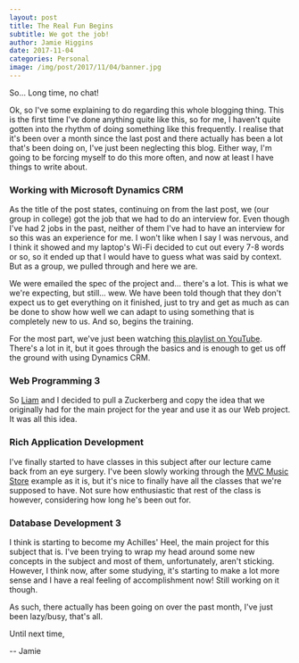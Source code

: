 ```yaml
---
layout: post
title: The Real Fun Begins
subtitle: We got the job!
author: Jamie Higgins
date: 2017-11-04
categories: Personal
image: /img/post/2017/11/04/banner.jpg
---
```


So... Long time, no chat!

Ok, so I've some explaining to do regarding this whole blogging thing. This is the first time I've done anything quite like this, so for me, I haven't quite gotten into the rhythm of doing something like this frequently. I realise that it's been over a month since the last post and there actually has been a lot that's been doing on, I've just been neglecting this blog. Either way, I'm going to be forcing myself to do this more often, and now at least I have things to write about.

### Working with Microsoft Dynamics CRM

As the title of the post states, continuing on from the last post, we (our group in college) got the job that we had to do an interview for. Even though I've had 2 jobs in the past, neither of them I've had to have an interview for so this was an experience for me. I won't like when I say I was nervous, and I think it showed and my laptop's Wi-Fi decided to cut out every 7-8 words or so, so it ended up that I would have to guess what was said by context. But as a group, we pulled through and here we are.

We were emailed the spec of the project and... there's a lot. This is what we we're expecting, but still... wew. We have been told though that they don't expect us to get everything on it finished, just to try and get as much as can be done to show how well we can adapt to using something that is completely new to us. And so, begins the training.

For the most part, we've just been watching [this playlist on YouTube](https://www.youtube.com/playlist?list=PLvxUzKz0sTLdS9uEsypgraP0Mb_UOlFmn). There's a lot in it, but it goes through the basics and is enough to get us off the ground with using Dynamics CRM.

### Web Programming 3

So [Liam](https://s00148095.github.io/) and I decided to pull a Zuckerberg and copy the idea that we originally had for the main project for the year and use it as our Web project. It was all this idea.

### Rich Application Development

I've finally started to have classes in this subject after our lecture came back from an eye surgery. I've been slowly working through the [MVC Music Store](https://docs.microsoft.com/en-us/aspnet/mvc/overview/older-versions/mvc-music-store/mvc-music-store-part-1) example as it is, but it's nice to finally have all the classes that we're supposed to have. Not sure how enthusiastic that rest of the class is however, considering how long he's been out for.

### Database Development 3

I think is starting to become my Achilles' Heel, the main project for this subject that is. I've been trying to wrap my head around some new concepts in the subject and most of them, unfortunately, aren't sticking. However, I think now, after some studying, it's starting to make a lot more sense and I have a real feeling of accomplishment now! Still working on it though.

As such, there actually has been going on over the past month, I've just been lazy/busy, that's all.

Until next time,

-- Jamie